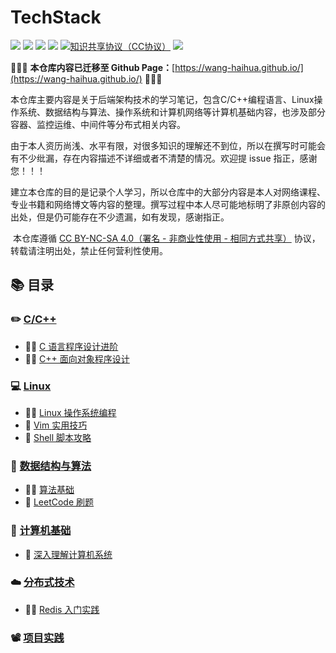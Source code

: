 # TechStack

![](https://img.shields.io/github/stars/HaihuaHaihua/TechnicalRoute?style=social) ![](https://img.shields.io/github/watchers/HaihuaHaihua/TechnicalRoute?style=social) ![](https://img.shields.io/github/forks/HaihuaHaihua/TechnicalRoute?style=social) ![](https://img.shields.io/github/repo-size/HaihuaHaihua/TechnicalRoute?color=green) [![知识共享协议（CC协议）](https://img.shields.io/badge/License-Creative%20Commons-DC3D24.svg)](https://creativecommons.org/licenses/by-nc-sa/4.0/deed.zh) ![](https://img.shields.io/badge/Author-QingHuan-blue)

:rocket::rocket::rocket: **本仓库内容已迁移至 Github Page：**[https://wang-haihua.github.io/](https://wang-haihua.github.io/) :rocket::rocket::rocket:

​    本仓库主要内容是关于后端架构技术的学习笔记，包含C/C++编程语言、Linux操作系统、数据结构与算法、操作系统和计算机网络等计算机基础内容，也涉及部分容器、监控运维、中间件等分布式相关内容。

​    由于本人资历尚浅、水平有限，对很多知识的理解还不到位，所以在撰写时可能会有不少纰漏，存在内容描述不详细或者不清楚的情况。欢迎提 issue 指正，感谢您！！！

​    建立本仓库的目的是记录个人学习，所以仓库中的大部分内容是本人对网络课程、专业书籍和网络博文等内容的整理。撰写过程中本人尽可能地标明了非原创内容的出处，但是仍可能存在不少遗漏，如有发现，感谢指正。

​    本仓库遵循 [CC BY-NC-SA 4.0（署名 - 非商业性使用 - 相同方式共享）](https://github.com/huihut/interview/blob/master/LICENSE) 协议，转载请注明出处，禁止任何营利性使用。

## :books: 目录

### :pencil2: [C/C++](https://github.com/HaihuaHaihua/TechStack/blob/master/CCppLearning/CCppLearning.md)

* :man_teacher: [C 语言程序设计进阶](https://github.com/HaihuaHaihua/TechStack/blob/master/C%26CppLearning/C语言程序设计进阶/README.md)
* :man_teacher: [C++ 面向对象程序设计](https://github.com/HaihuaHaihua/TechStack/blob/master/C%26CppLearning/OOP_C++/README.md)

### :computer: [Linux](https://github.com/HaihuaHaihua/TechStack/blob/master/LinuxLearning/LinuxLearning.md)

* :man_teacher: [Linux 操作系统编程](https://github.com/HaihuaHaihua/TechStack/blob/master/LinuxLearning/Linux操作系统编程/README.md)
* :book: [Vim 实用技巧](https://github.com/HaihuaHaihua/TechStack/blob/master/LinuxLearning/Vim实用技巧/README.md)
* :book: [Shell 脚本攻略](https://github.com/HaihuaHaihua/TechStack/blob/master/LinuxLearning/Shell脚本攻略/README.md)

### :thinking: [数据结构与算法](https://github.com/HaihuaHaihua/TechStack/blob/master/ALGLearning/ALGLearning.md)

* :man_teacher: [算法基础](https://github.com/HaihuaHaihua/TechStack/blob/master/AlgorithmLearning/AlgorithmAnalysisAndDesign/README.md)
* :bookmark_tabs: [LeetCode 刷题](https://github.com/HaihuaHaihua/TechStack/blob/master/AlgorithmLearning/LeetCode_Cpp/README.md)

### :rice: [计算机基础](https://github.com/HaihuaHaihua/TechStack/blob/master/ComputerBasics/ComputerBasics.md)

* :book: [深入理解计算机系统](https://github.com/HaihuaHaihua/TechStack/blob/master/ComputerBasics/深入理解计算机系统/README.md)

### :cloud: [分布式技术](https://github.com/HaihuaHaihua/TechStack/blob/master/DistributedArchitect/DistributedArchitect.md)

* :man_teacher: [Redis 入门实践](https://github.com/HaihuaHaihua/TechStack/blob/master/DistributedArchitect/Redis/README.md)

### :film_projector:  [项目实践]()
